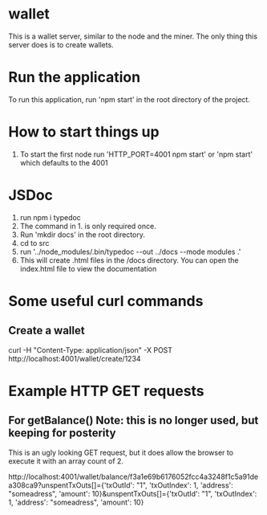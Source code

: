 # wallet
This is a wallet server, similar to the node and the miner.  The only thing this server does
is to create wallets.

# Run the application
To run this application, run 'npm start' in the root directory of the project.

# How to start things up
1. To start the first node run 'HTTP_PORT=4001 npm start' or 'npm start' which defaults 
    to the 4001

# JSDoc
1. run npm i typedoc
2. The command in 1. is only required once.
3. Run 'mkdir docs' in the root directory.
4. cd to src
5. run '../node_modules/.bin/typedoc --out ../docs --mode modules .'
6. This will create .html files in the /docs directory.  You can open the index.html file to view the documentation

# Some useful curl commands

## Create a wallet
curl -H "Content-Type: application/json" -X POST http://localhost:4001/wallet/create/1234

# Example HTTP GET requests

## For getBalance() Note: this is no longer used, but keeping for posterity 
This is an ugly looking GET request, but it does allow the browser to execute it with an array count of 2.

http://localhost:4001/wallet/balance/f3a1e69b6176052fcc4a3248f1c5a91dea308ca9?unspentTxOuts[]={'txOutId': "1", 'txOutIndex': 1, 'address': "someadress", 'amount': 10}&unspentTxOuts[]={'txOutId': "1", 'txOutIndex': 1, 'address': "someadress", 'amount': 10}